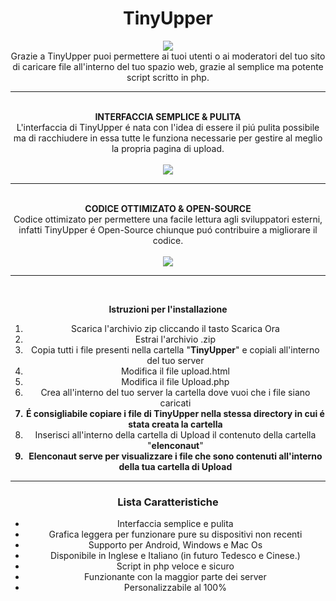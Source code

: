 <div align="center">
  <h1> TinyUpper</h1>

  <img src="http://tinyupper.altervista.org/italiano/logo.png"/><br>
Grazie a TinyUpper puoi permettere ai tuoi utenti o ai moderatori del tuo sito di caricare file all'interno del tuo spazio web, grazie al semplice ma potente script scritto in php. <br>
  <hr>
  <br>
  <strong>INTERFACCIA SEMPLICE & PULITA</strong> <br>
L'interfaccia di TinyUpper é nata con l'idea di essere il piú pulita possibile ma di racchiudere in essa tutte le funziona necessarie per gestire al meglio la propria pagina di upload. <br><br>
<img src="http://tinyupper.altervista.org/italiano/images/s1.png"/>
  
  <hr>
  <br>
  <strong>CODICE OTTIMIZATO & OPEN-SOURCE</strong><br>
  Codice ottimizato per permettere una facile lettura agli sviluppatori esterni, infatti TinyUpper é Open-Source chiunque puó contribuire   a migliorare il codice.<br><br>
  <img src="http://tinyupper.altervista.org/italiano/images/s2.png"/>
  
  <hr>
  <br>
  
  <strong>Istruzioni per l'installazione</strong>
  <br>
  <ol>
  <li>Scarica l'archivio zip cliccando il tasto <storng>Scarica Ora </strong></li>
  <li>Estrai l'archivio .zip</li>
  <li>Copia tutti i file presenti nella cartella "<strong>TinyUpper</strong>" e copiali all'interno del tuo server</li>
  <li>Modifica il file upload.html</li>
  <li>Modifica il file Upload.php</li>
  <li>Crea all'interno del tuo server la cartella dove vuoi che i file siano caricati</li>
  <strong><li>&Eacute; consigliabile copiare i file di TinyUpper nella stessa directory in cui &eacute; stata creata la cartella</li>     </strong>
  <li>Inserisci all'interno della cartella di Upload il contenuto della cartella "<strong>elenconaut</strong>"</li>
  <strong><li>Elenconaut serve per visualizzare i file che sono contenuti all'interno della tua cartella di Upload</li></strong>

  </ol>
  <hr />
  
<h3>Lista Caratteristiche</h3>
<ul class="disc">
<li>Interfaccia semplice e pulita</li>
<li>Grafica leggera per funzionare pure su dispositivi non recenti</li>
<li>Supporto per Android, Windows e Mac Os</li>
<li>Disponibile in Inglese e Italiano (in futuro Tedesco e Cinese.)</li>
<li>Script in php veloce e sicuro</li>
<li>Funzionante con la maggior parte dei server</li>
<li>Personalizzabile al 100%</li>

</ul>

</div>
